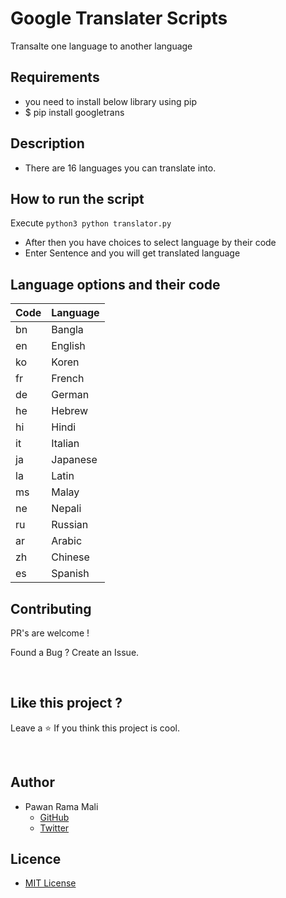 # Google Translater Scripts	

Transalte one language to another language	

## Requirements	

- you need to install below library using pip	
- $ pip install googletrans 	

## Description	
- There are 16 languages you can translate into.	

## How to run the script	

Execute `python3 python translator.py`	
- After then you have choices to select language by their code	
- Enter Sentence and you will get translated language	

## Language options and their code	
| Code      | Language |	
| ----------- | ----------- |	
| bn       |       Bangla       |	
| en       |       English       |	
| ko       |       Koren       |	
| fr       |       French       |	
| de       |       German       |	
| he       |       Hebrew       |	
| hi       |       Hindi       |	
| it       |       Italian       |	
| ja       |       Japanese       |	
| la       |       Latin       |	
| ms       |       Malay       |	
| ne       |       Nepali       |	
| ru       |       Russian       |	
| ar       |       Arabic       |	
| zh       |       Chinese       |	
| es       |       Spanish       |	


## Contributing

PR's are welcome !

Found a Bug ? Create an Issue.

<br/>


## Like this project ?

Leave a ⭐ If you think this project is cool.

<br/>


## Author

* Pawan Rama Mali 
  * [GitHub](https://github.com/PawanRamaMali) 
  * [Twitter](https://twitter.com/PawanRamaMali) 


## Licence

* [MIT License](LICENSE)
